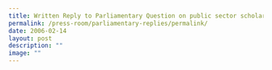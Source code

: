 ```yaml
---
title: Written Reply to Parliamentary Question on public sector scholarships
permalink: /press-room/parliamentary-replies/permalink/
date: 2006-02-14
layout: post
description: ""
image: ""
---
```

